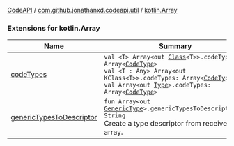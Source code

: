 [CodeAPI](../../index.md) / [com.github.jonathanxd.codeapi.util](../index.md) / [kotlin.Array](.)

### Extensions for kotlin.Array

| Name | Summary |
|---|---|
| [codeTypes](code-types.md) | `val <T> Array<out `[`Class`](http://docs.oracle.com/javase/6/docs/api/java/lang/Class.html)`<T>>.codeTypes: Array<`[`CodeType`](../../com.github.jonathanxd.codeapi.type/-code-type/index.md)`>`<br>`val <T : Any> Array<out KClass<T>>.codeTypes: Array<`[`CodeType`](../../com.github.jonathanxd.codeapi.type/-code-type/index.md)`>`<br>`val Array<out `[`Type`](http://docs.oracle.com/javase/6/docs/api/java/lang/reflect/Type.html)`>.codeTypes: Array<`[`CodeType`](../../com.github.jonathanxd.codeapi.type/-code-type/index.md)`>` |
| [genericTypesToDescriptor](generic-types-to-descriptor.md) | `fun Array<out `[`GenericType`](../../com.github.jonathanxd.codeapi.type/-generic-type/index.md)`>.genericTypesToDescriptor(): String`<br>Create a type descriptor from receiver array. |
